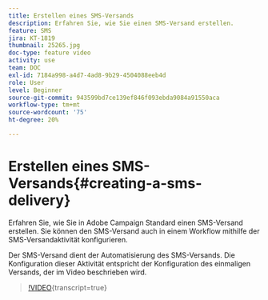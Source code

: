 ```yaml
---
title: Erstellen eines SMS-Versands
description: Erfahren Sie, wie Sie einen SMS-Versand erstellen.
feature: SMS
jira: KT-1819
thumbnail: 25265.jpg
doc-type: feature video
activity: use
team: DOC
exl-id: 7184a998-a4d7-4ad8-9b29-4504088eeb4d
role: User
level: Beginner
source-git-commit: 943599bd7ce139ef846f093ebda9084a91550aca
workflow-type: tm+mt
source-wordcount: '75'
ht-degree: 20%

---
```


# Erstellen eines SMS-Versands{#creating-a-sms-delivery}

Erfahren Sie, wie Sie in Adobe Campaign Standard einen SMS-Versand erstellen. Sie können den SMS-Versand auch in einem Workflow mithilfe der SMS-Versandaktivität konfigurieren.

Der SMS-Versand dient der Automatisierung des SMS-Versands. Die Konfiguration dieser Aktivität entspricht der Konfiguration des einmaligen Versands, der im Video beschrieben wird.

>[!VIDEO](https://video.tv.adobe.com/v/25265/?learn=on){transcript=true}

